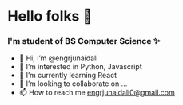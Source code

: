 # Hello folks 👋
### I'm student of BS Computer Science ✨

- 👋 Hi, I’m @engrjunaidali
- 👀 I’m interested in Python, Javascript
- 🌱 I’m currently learning React
- 💞️ I’m looking to collaborate on ...
- 📫 How to reach me engrjunaidali0@gmail.com

<!---
engrjunaidali/engrjunaidali is a ✨ special ✨ repository because its `README.md` (this file) appears on your GitHub profile.
You can click the Preview link to take a look at your changes.
--->
